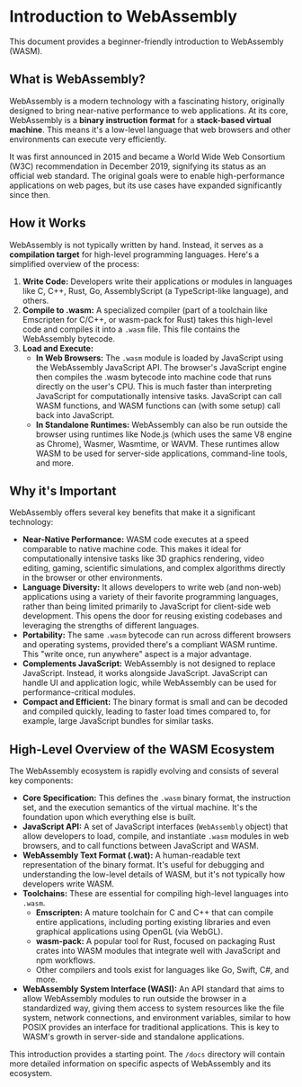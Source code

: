 # Introduction to WebAssembly

This document provides a beginner-friendly introduction to WebAssembly (WASM).

## What is WebAssembly?

WebAssembly is a modern technology with a fascinating history, originally designed to bring near-native performance to web applications. At its core, WebAssembly is a **binary instruction format** for a **stack-based virtual machine**. This means it's a low-level language that web browsers and other environments can execute very efficiently.

It was first announced in 2015 and became a World Wide Web Consortium (W3C) recommendation in December 2019, signifying its status as an official web standard. The original goals were to enable high-performance applications on web pages, but its use cases have expanded significantly since then.

## How it Works

WebAssembly is not typically written by hand. Instead, it serves as a **compilation target** for high-level programming languages. Here's a simplified overview of the process:

1.  **Write Code:** Developers write their applications or modules in languages like C, C++, Rust, Go, AssemblyScript (a TypeScript-like language), and others.
2.  **Compile to .wasm:** A specialized compiler (part of a toolchain like Emscripten for C/C++, or wasm-pack for Rust) takes this high-level code and compiles it into a `.wasm` file. This file contains the WebAssembly bytecode.
3.  **Load and Execute:**
    *   **In Web Browsers:** The `.wasm` module is loaded by JavaScript using the WebAssembly JavaScript API. The browser's JavaScript engine then compiles the .wasm bytecode into machine code that runs directly on the user's CPU. This is much faster than interpreting JavaScript for computationally intensive tasks. JavaScript can call WASM functions, and WASM functions can (with some setup) call back into JavaScript.
    *   **In Standalone Runtimes:** WebAssembly can also be run outside the browser using runtimes like Node.js (which uses the same V8 engine as Chrome), Wasmer, Wasmtime, or WAVM. These runtimes allow WASM to be used for server-side applications, command-line tools, and more.

## Why it's Important

WebAssembly offers several key benefits that make it a significant technology:

*   **Near-Native Performance:** WASM code executes at a speed comparable to native machine code. This makes it ideal for computationally intensive tasks like 3D graphics rendering, video editing, gaming, scientific simulations, and complex algorithms directly in the browser or other environments.
*   **Language Diversity:** It allows developers to write web (and non-web) applications using a variety of their favorite programming languages, rather than being limited primarily to JavaScript for client-side web development. This opens the door for reusing existing codebases and leveraging the strengths of different languages.
*   **Portability:** The same `.wasm` bytecode can run across different browsers and operating systems, provided there's a compliant WASM runtime. This "write once, run anywhere" aspect is a major advantage.
*   **Complements JavaScript:** WebAssembly is not designed to replace JavaScript. Instead, it works alongside JavaScript. JavaScript can handle UI and application logic, while WebAssembly can be used for performance-critical modules.
*   **Compact and Efficient:** The binary format is small and can be decoded and compiled quickly, leading to faster load times compared to, for example, large JavaScript bundles for similar tasks.

## High-Level Overview of the WASM Ecosystem

The WebAssembly ecosystem is rapidly evolving and consists of several key components:

*   **Core Specification:** This defines the `.wasm` binary format, the instruction set, and the execution semantics of the virtual machine. It's the foundation upon which everything else is built.
*   **JavaScript API:** A set of JavaScript interfaces (`WebAssembly` object) that allow developers to load, compile, and instantiate `.wasm` modules in web browsers, and to call functions between JavaScript and WASM.
*   **WebAssembly Text Format (.wat):** A human-readable text representation of the binary format. It's useful for debugging and understanding the low-level details of WASM, but it's not typically how developers write WASM.
*   **Toolchains:** These are essential for compiling high-level languages into `.wasm`.
    *   **Emscripten:** A mature toolchain for C and C++ that can compile entire applications, including porting existing libraries and even graphical applications using OpenGL (via WebGL).
    *   **wasm-pack:** A popular tool for Rust, focused on packaging Rust crates into WASM modules that integrate well with JavaScript and npm workflows.
    *   Other compilers and tools exist for languages like Go, Swift, C#, and more.
*   **WebAssembly System Interface (WASI):** An API standard that aims to allow WebAssembly modules to run outside the browser in a standardized way, giving them access to system resources like the file system, network connections, and environment variables, similar to how POSIX provides an interface for traditional applications. This is key to WASM's growth in server-side and standalone applications.

This introduction provides a starting point. The `/docs` directory will contain more detailed information on specific aspects of WebAssembly and its ecosystem.
